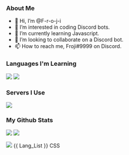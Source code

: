### About Me
- 👋 Hi, I’m @F-r-o-j-i
- 👀 I’m interested in coding Discord bots.
- 🌱 I’m currently learning Javascript.
- 💞️ I’m looking to collaborate on a Discord bot.
- 📫 How to reach me, Froji#9999 on Discord.

### Languages I'm Learning
![](https://camo.githubusercontent.com/7d7b100e379663ee40a20989e6c61737e6396c1dafc3a7c6d2ada8d4447eb0e4/68747470733a2f2f696d672e736869656c64732e696f2f62616467652f6e6f64652e6a732d3644413535463f7374796c653d666f722d7468652d6261646765266c6f676f3d6e6f64652e6a73266c6f676f436f6c6f723d7768697465)
![](https://user-images.githubusercontent.com/92017633/136295019-5f5e8249-a014-49b7-89ee-61041453f00a.png)


### Servers I Use
![](https://camo.githubusercontent.com/d18f98a93a8ca015503870e592f96dbdf86f41048e9de1fbbbd4b2dcc7c456b1/68747470733a2f2f696d672e736869656c64732e696f2f62616467652f6865726f6b752d2532333433303039382e7376673f7374796c653d666f722d7468652d6261646765266c6f676f3d6865726f6b75266c6f676f436f6c6f723d7768697465)


### My Github Stats

![](https://github-readme-stats.vercel.app/api/?username=F-r-o-j-i&count_private=true&theme=tokyonight&showicons=true)
![](https://github-readme-stats.vercel.app/api/top-langs/?username=F-r-o-j-i&langs_count=5&theme=tokyonight)

![](https://media.tenor.co/videos/a94169a1d517b57c17ba40266c22c79a/mp4f)
{{ Lang_List }} CSS


